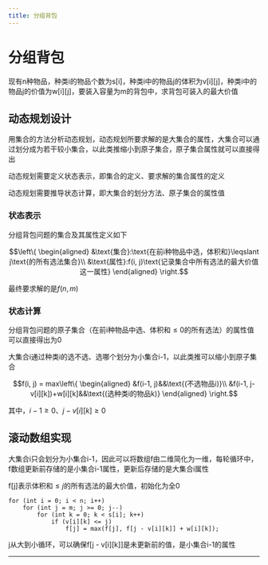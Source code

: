 ```yaml
---
title: 分组背包
---
```


# 分组背包

<script type="text/javascript" src="/include/head.js"></script>

现有n种物品，种类i的物品个数为s[i]，种类i中的物品j的体积为v[i][j]，种类i中的物品j的价值为w[i][j]，要装入容量为m的背包中，求背包可装入的最大价值

## 动态规划设计

用集合的方法分析动态规划，动态规划所要求解的是大集合的属性，大集合可以通过划分成为若干较小集合，以此类推缩小到原子集合，原子集合属性就可以直接得出

动态规划需要定义状态表示，即集合的定义、要求解的集合属性的定义

动态规划需要推导状态计算，即大集合的划分方法、原子集合的属性值

### 状态表示

分组背包问题的集合及其属性定义如下

$$\left\{
\begin{aligned}
&\text{集合}:\text{在前i种物品中选，体积和}\leqslant j\text{的所有选法集合}\\
&\text{属性}:f(i, j)\text{记录集合中所有选法的最大价值这一属性}
\end{aligned}
\right.$$

最终要求解的是$f(n, m)$

### 状态计算

分组背包问题的原子集合（在前i种物品中选、体积和$\leqslant 0$的所有选法）的属性值可以直接得出为0

大集合i通过种类i的选不选、选哪个划分为小集合i-1，以此类推可以缩小到原子集合

$$f(i, j) = max\left\{
\begin{aligned}
&f(i-1, j)&&\text{(不选物品i)}\\
&f(i-1, j-v[i][k])+w[i][k]&&\text{(选种类i的物品k)}
\end{aligned}
\right.$$

其中，$i-1 \geqslant 0$、$j-v[i][k] \geqslant 0$

## 滚动数组实现

大集合i只会划分为小集合i-1，因此可以将数组f由二维简化为一维，每轮循环中，f数组更新前存储的是小集合i-1属性，更新后存储的是大集合i属性

f[j]表示体积和$\leqslant j$的所有选法的最大价值，初始化为全0

```
for (int i = 0; i < n; i++)
    for (int j = m; j >= 0; j--)
        for (int k = 0; k < s[i]; k++)
            if (v[i][k] <= j)
                f[j] = max(f[j], f[j - v[i][k]] + w[i][k]);
```

j从大到小循环，可以确保f[j - v[i][k]]是未更新前的值，是小集合i-1的属性

---

<script type="text/javascript" src="/include/tail.js"></script>
